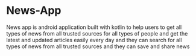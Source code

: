 # News-App
News app is android application built with kotlin to help users to get all types of news from all trusted sources for all types of people and get the latest and updated articles easily every day and they can search for all types of news from all trusted sources and they can save and share news
